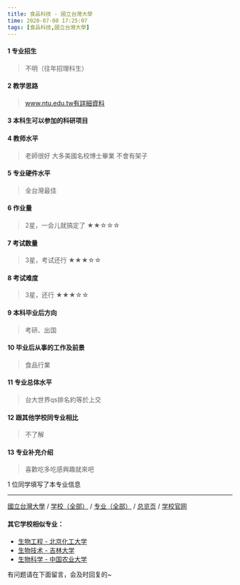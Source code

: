 ```yaml
---
title: 食品科技 - 國立台灣大學
time: 2020-07-08 17:25:07
tags: [食品科技,國立台灣大學]
---
```

#### 1 专业招生
> 不明（往年招理科生）  


#### 2 教学思路
> www.ntu.edu.tw有詳細資料


#### 3 本科生可以参加的科研项目
>  


#### 4 教师水平
> 老師很好 大多美國名校博士畢業 不會有架子


#### 5 专业硬件水平
> 全台灣最佳


#### 6 作业量
> 2星，一会儿就搞定了
★★☆☆☆


#### 7 考试数量
> 3星，考试还行
★★★☆☆


#### 8 考试难度
> 3星，还行
★★★☆☆



#### 9 本科毕业后方向
> 考研、出国


#### 10 毕业后从事的工作及前景
> 食品行業


#### 11 专业总体水平
> 台大世界qs排名約等於上交


#### 12 跟其他学校同专业相比
> 不了解


#### 13 专业补充介绍
> 喜歡吃多吃感興趣就來吧

1 位同学填写了本专业信息
***
[國立台灣大學](https://univgo.github.io/2020/07/08/03ad758d0fe9) / [学校（全部）](https://univgo.github.io/2020/07/08/3efa6bcca419) / [专业（全部）](https://univgo.github.io/2020/07/08/2d4c6d3552c2) / [总览页](https://univgo.github.io/2020/07/08/445daeb4fa00) / [学校官网](https://www.ntu.edu.tw/)

#### 其它学校相似专业：
- [生物工程 - 北京化工大学](https://univgo.github.io/2020/07/08/14e12a0e6efb)
- [生物技术 - 吉林大学](https://univgo.github.io/2020/07/08/0d127698a8aa)
- [生物科学 - 中国农业大学](https://univgo.github.io/2020/07/08/e0a544629645)


有问题请在下面留言，会及时回复的~
